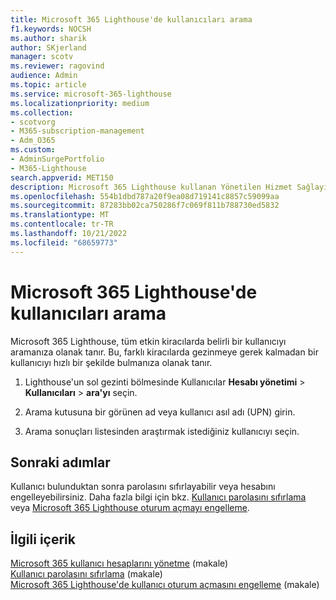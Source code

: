 ```yaml
---
title: Microsoft 365 Lighthouse'de kullanıcıları arama
f1.keywords: NOCSH
ms.author: sharik
author: SKjerland
manager: scotv
ms.reviewer: ragovind
audience: Admin
ms.topic: article
ms.service: microsoft-365-lighthouse
ms.localizationpriority: medium
ms.collection:
- scotvorg
- M365-subscription-management
- Adm_O365
ms.custom:
- AdminSurgePortfolio
- M365-Lighthouse
search.appverid: MET150
description: Microsoft 365 Lighthouse kullanan Yönetilen Hizmet Sağlayıcıları (MSP) için kullanıcıları nasıl arayacağınızı öğrenin.
ms.openlocfilehash: 554b1dbd787a20f9ea08d719141c8857c59099aa
ms.sourcegitcommit: 87283bb02ca750286f7c069f811b788730ed5832
ms.translationtype: MT
ms.contentlocale: tr-TR
ms.lasthandoff: 10/21/2022
ms.locfileid: "68659773"
---
```

# <a name="search-for-users-in-microsoft-365-lighthouse"></a>Microsoft 365 Lighthouse'de kullanıcıları arama

Microsoft 365 Lighthouse, tüm etkin kiracılarda belirli bir kullanıcıyı aramanıza olanak tanır. Bu, farklı kiracılarda gezinmeye gerek kalmadan bir kullanıcıyı hızlı bir şekilde bulmanıza olanak tanır.

1. Lighthouse'un sol gezinti bölmesinde Kullanıcılar **Hesabı yönetimi** >  **Kullanıcıları** > **ara'yı** seçin.

2. Arama kutusuna bir görünen ad veya kullanıcı asıl adı (UPN) girin.

3. Arama sonuçları listesinden araştırmak istediğiniz kullanıcıyı seçin.

## <a name="next-steps"></a>Sonraki adımlar

Kullanıcı bulunduktan sonra parolasını sıfırlayabilir veya hesabını engelleyebilirsiniz. Daha fazla bilgi için bkz. [Kullanıcı parolasını sıfırlama](m365-lighthouse-reset-user-password.md) veya [Microsoft 365 Lighthouse oturum açmayı engelleme](m365-lighthouse-block-user-signin.md).

## <a name="related-content"></a>İlgili içerik

[Microsoft 365 kullanıcı hesaplarını yönetme](../enterprise/manage-microsoft-365-accounts.md) (makale)\
[Kullanıcı parolasını sıfırlama](m365-lighthouse-reset-user-password.md) (makale)\
[Microsoft 365 Lighthouse'de kullanıcı oturum açmasını engelleme](m365-lighthouse-block-user-signin.md) (makale)

